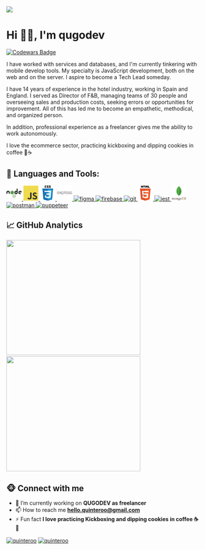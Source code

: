 <img src="https://github.com/user-attachments/assets/11559b72-9185-455b-bd5b-1c961dc793da">





# Hi 👋🏻, I'm **qugodev** 

[![Codewars Badge](https://www.codewars.com/users/Quinteroo/badges/large)](https://www.codewars.com/users/quinteroo)

<p aling="left">I have worked with services and databases, and I'm currently tinkering with mobile develop tools. My specialty is JavaScript development, both on the web and on the server. I aspire to become a Tech Lead someday.

I have 14 years of experience in the hotel industry, working in Spain and England. I served as Director of F&B, managing teams of 30 people and overseeing sales and production costs, seeking errors or opportunities for improvement. All of this has led me to become an empathetic, methodical, and organized person.</p>

<p aling="left">In addition, professional experience as a freelancer gives me the ability to work autonomously.</p>
<p aling="left">I love the ecommerce sector, practicing kickboxing and dipping cookies in coffee 🍪☕</p>

## 🎯 Languages and Tools:
<!-- <a href="https://reactjs.org/" target="_blank" rel="noreferrer"> <img src="https://raw.githubusercontent.com/devicons/devicon/master/icons/react/react-original-wordmark.svg" alt="react" width="40" height="40"/> </a> <a href="https://reactnative.dev/" target="_blank" rel="noreferrer"> <img src="https://reactnative.dev/img/header_logo.svg" alt="reactnative" width="40" height="40"/> </a> -->

<p align="left"><a href="https://nodejs.org" target="_blank" rel="noreferrer"> <img src="https://raw.githubusercontent.com/devicons/devicon/master/icons/nodejs/nodejs-original-wordmark.svg" alt="nodejs" width="40" height="40"/> </a><a href="https://developer.mozilla.org/en-US/docs/Web/JavaScript" target="_blank" rel="noreferrer"> <img src="https://raw.githubusercontent.com/devicons/devicon/master/icons/javascript/javascript-original.svg" alt="javascript" width="40" height="40"/> </a> <a href="https://www.w3schools.com/css/" target="_blank" rel="noreferrer"> <img src="https://raw.githubusercontent.com/devicons/devicon/master/icons/css3/css3-original-wordmark.svg" alt="css3" width="40" height="40"/> </a> <a href="https://expressjs.com" target="_blank" rel="noreferrer"> <img src="https://raw.githubusercontent.com/devicons/devicon/master/icons/express/express-original-wordmark.svg" alt="express" width="40" height="40"/> </a> <a href="https://www.figma.com/" target="_blank" rel="noreferrer"> <img src="https://www.vectorlogo.zone/logos/figma/figma-icon.svg" alt="figma" width="40" height="40"/> </a> <a href="https://firebase.google.com/" target="_blank" rel="noreferrer"> <img src="https://www.vectorlogo.zone/logos/firebase/firebase-icon.svg" alt="firebase" width="40" height="40"/> </a> <a href="https://git-scm.com/" target="_blank" rel="noreferrer"> <img src="https://www.vectorlogo.zone/logos/git-scm/git-scm-icon.svg" alt="git" width="40" height="40"/> </a> <a href="https://www.w3.org/html/" target="_blank" rel="noreferrer"> <img src="https://raw.githubusercontent.com/devicons/devicon/master/icons/html5/html5-original-wordmark.svg" alt="html5" width="40" height="40"/> </a>  <a href="https://jestjs.io" target="_blank" rel="noreferrer"> <img src="https://www.vectorlogo.zone/logos/jestjsio/jestjsio-icon.svg" alt="jest" width="40" height="40"/> </a> <a href="https://www.mongodb.com/" target="_blank" rel="noreferrer"> <img src="https://raw.githubusercontent.com/devicons/devicon/master/icons/mongodb/mongodb-original-wordmark.svg" alt="mongodb" width="40" height="40"/> </a><a href="https://postman.com" target="_blank" rel="noreferrer"> <img src="https://www.vectorlogo.zone/logos/getpostman/getpostman-icon.svg" alt="postman" width="40" height="40"/> </a> <a href="https://github.com/puppeteer/puppeteer" target="_blank" rel="noreferrer"> <img src="https://www.vectorlogo.zone/logos/pptrdev/pptrdev-official.svg" alt="puppeteer" width="40" height="40"/> </a> </p>


## 📈 GitHub Analytics
<p align="left">
<a href="https://github.com/Quinteroo">
  <img height="300px" width="350px" src="https://github-readme-stats-eight-theta.vercel.app/api?username=Quinteroo&show_icons=true&theme=algolia&include_all_commits=true&count_private=true"/>
  <img height="300px" width="350px" src="https://github-readme-stats-eight-theta.vercel.app/api/top-langs/?username=Quinteroo&layout=compact&langs_count=8&theme=algolia"/>
</a>
</p>


## 🐵 Connect with me

- 🔭 I’m currently working on **QUGODEV as freelancer**
- 📫 How to reach me **hello.quinteroo@gmail.com**
- ⚡ Fun fact **I love practicing Kickboxing and dipping cookies in coffee ☕🍪**

<p align="left">
<a href="https://dev.to/quinteroo" target="blank"><img align="center" src="https://raw.githubusercontent.com/rahuldkjain/github-profile-readme-generator/master/src/images/icons/Social/devto.svg" alt="quinteroo" height="30" width="40" /></a>
<a href="https://linkedin.com/in/quinteroo" target="blank"><img align="center" src="https://raw.githubusercontent.com/rahuldkjain/github-profile-readme-generator/master/src/images/icons/Social/linked-in-alt.svg" alt="quinteroo" height="30" width="40" /></a>


